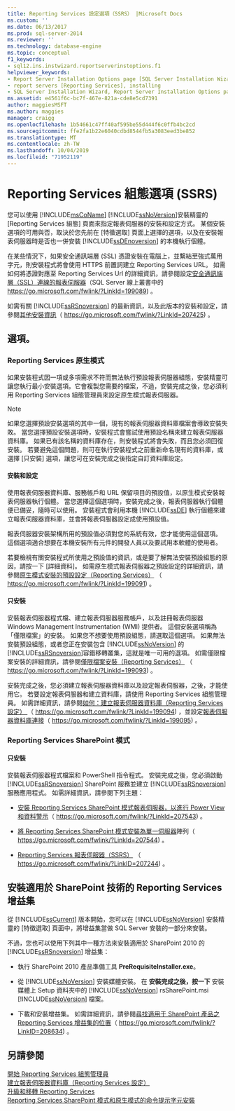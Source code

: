 ```yaml
---
title: Reporting Services 設定選項（SSRS） |Microsoft Docs
ms.custom: ''
ms.date: 06/13/2017
ms.prod: sql-server-2014
ms.reviewer: ''
ms.technology: database-engine
ms.topic: conceptual
f1_keywords:
- sql12.ins.instwizard.reportserverinstoptions.f1
helpviewer_keywords:
- Report Server Installation Options page [SQL Server Installation Wizard]
- report servers [Reporting Services], installing
- SQL Server Installation Wizard, Report Server Installation Options page
ms.assetid: e4561f6c-bc7f-467e-821a-cde8e5cd7391
author: maggiesMSFT
ms.author: maggies
manager: craigg
ms.openlocfilehash: 1b54661c47ff40af595be55d444f6c0ffb4bc2cd
ms.sourcegitcommit: ffe2fa1b22e6040cdbd8544fb5a3083eed3be852
ms.translationtype: MT
ms.contentlocale: zh-TW
ms.lasthandoff: 10/04/2019
ms.locfileid: "71952119"
---
```

# <a name="reporting-services-configuration-options-ssrs"></a>Reporting Services 組態選項 (SSRS)
  您可以使用 [!INCLUDE[msCoName](../../includes/msconame-md.md)] [!INCLUDE[ssNoVersion](../../includes/ssnoversion-md.md)]安裝精靈的 [Reporting Services 組態] 頁面來指定報表伺服器的安裝和設定方式。 某個安裝選項的可用與否，取決於您先前在 [特徵選取] 頁面上選擇的選項，以及在安裝報表伺服器時是否也一併安裝 [!INCLUDE[ssDEnoversion](../../includes/ssdenoversion-md.md)] 的本機執行個體。  
  
 在某些情況下，如果安全通訊端層 (SSL) 憑證安裝在電腦上，並繫結至強式萬用字元，則安裝程式將會使用 HTTPS 前置詞建立 Reporting Services URL。 如需如何將憑證對應至 Reporting Services Url 的詳細資訊，請參閱設定[安全通訊端層（SSL）連線的報表伺服器](https://go.microsoft.com/fwlink/?LinkId=199089)（SQL Server 線上叢書中的 https://go.microsoft.com/fwlink/?LinkId=199089) 。  
  
 如需有關 [!INCLUDE[ssRSnoversion](../../includes/ssrsnoversion-md.md)] 的最新資訊，以及此版本的安裝和設定，請參閱[其他安裝資訊](https://go.microsoft.com/fwlink/?LinkId=207425)（ https://go.microsoft.com/fwlink/?LinkId=207425) 。  
  
## <a name="options"></a>選項。  
  
### <a name="reporting-services-native-mode"></a>Reporting Services 原生模式  
 如果安裝程式因一項或多項需求不符而無法執行預設報表伺服器組態，安裝精靈可讓您執行最小安裝選項。它會複製您需要的檔案，不過，安裝完成之後，您必須利用 Reporting Services 組態管理員來設定原生模式報表伺服器。  
  
> [!NOTE]  
>  如果您選擇預設安裝選項的其中一個，現有的報表伺服器資料庫檔案會導致安裝失敗。 當您選擇預設安裝選項時，安裝程式會嘗試使用預設名稱來建立報表伺服器資料庫。 如果已有該名稱的資料庫存在，則安裝程式將會失敗，而且您必須回復安裝。 若要避免這個問題，則可在執行安裝程式之前重新命名現有的資料庫，或選擇 [只安裝] 選項，讓您可在安裝完成之後指定自訂資料庫設定。  
  
#### <a name="install-and-configure"></a>安裝和設定  
 使用報表伺服器資料庫、服務帳戶和 URL 保留項目的預設值，以原生模式安裝報表伺服器執行個體。 當您選擇這個選項時，安裝完成之後，報表伺服器執行個體便已備妥，隨時可以使用。 安裝程式會利用本機 [!INCLUDE[ssDE](../../includes/ssde-md.md)] 執行個體來建立報表伺服器資料庫，並會將報表伺服器設定成使用預設值。  
  
 報表伺服器安裝架構所用的預設值必須對您的系統有效，您才能使用這個選項。 這個選項適合想要在本機安裝所有元件的開發人員以及要試用本軟體的使用者。  
  
 若要檢視有關安裝程式所使用之預設值的資訊，或是要了解無法安裝預設組態的原因，請按一下 [詳細資料]。 如需原生模式報表伺服器之預設設定的詳細資訊，請參閱[原生模式安裝的預設設定（Reporting Services）](https://go.microsoft.com/fwlink/?LinkId=199091) （ https://go.microsoft.com/fwlink/?LinkId=199091) 。  
  
#### <a name="install-only"></a>只安裝  
 安裝報表伺服器程式檔、建立報表伺服器服務帳戶，以及註冊報表伺服器 Windows Management Instrumentation (WMI) 提供者。 這個安裝選項稱為「僅限檔案」的安裝。 如果您不想要使用預設組態，請選取這個選項。 如果無法安裝預設組態，或者您正在安裝包含 [!INCLUDE[ssNoVersion](../../includes/ssnoversion-md.md)] 的 [!INCLUDE[ssRSnoversion](../../includes/ssrsnoversion-md.md)]容錯移轉叢集，這就是唯一可用的選項。 如需僅限檔案安裝的詳細資訊，請參閱[僅限檔案安裝（Reporting Services）](https://go.microsoft.com/fwlink/?LinkId=199093) （ https://go.microsoft.com/fwlink/?LinkId=199093) 。  
  
 安裝完成之後，您必須建立報表伺服器資料庫以及設定報表伺服器，之後，才能使用它。 若要設定報表伺服器和建立資料庫，請使用 Reporting Services 組態管理員。 如需詳細資訊，請參閱[如何：建立報表伺服器資料庫（Reporting Services 設定） ](https://go.microsoft.com/fwlink/?LinkId=199094) （ https://go.microsoft.com/fwlink/?LinkId=199094) ，並設定[報表伺服器資料庫連接](https://go.microsoft.com/fwlink/?LinkId=199095)（ https://go.microsoft.com/fwlink/?LinkId=199095) 。  
  
### <a name="reporting-services-sharepoint-mode"></a>Reporting Services SharePoint 模式  
  
#### <a name="install-only"></a>只安裝  
 安裝報表伺服器程式檔案和 PowerShell 指令程式。 安裝完成之後，您必須啟動 [!INCLUDE[ssRSnoversion](../../includes/ssrsnoversion-md.md)] SharePoint 服務並建立 [!INCLUDE[ssRSnoversion](../../includes/ssrsnoversion-md.md)] 服務應用程式。 如需詳細資訊，請參閱下列主題：  
  
-   [安裝 Reporting Services SharePoint 模式報表伺服器，以進行 Power View 和資料警示](https://go.microsoft.com/fwlink/?LinkId=207543)（ https://go.microsoft.com/fwlink/?LinkId=207543) 。  
  
-   [將 Reporting Services SharePoint 模式安裝為單一伺服器](https://go.microsoft.com/fwlink/?LinkId=207544)陣列（ https://go.microsoft.com/fwlink/?LinkId=207544) 。  
  
-   [Reporting Services 報表伺服器（SSRS）](https://go.microsoft.com/fwlink/?LinkID=207244) （ https://go.microsoft.com/fwlink/?LinkID=207244) 。  
  
## <a name="installing-the-reporting-services-add-in-for-sharepoint-technologies"></a>安裝適用於 SharePoint 技術的 Reporting Services 增益集  
 從 [!INCLUDE[ssCurrent](../../includes/sscurrent-md.md)] 版本開始，您可以在 [!INCLUDE[ssNoVersion](../../includes/ssnoversion-md.md)] 安裝精靈的 [特徵選取] 頁面中，將增益集當做 SQL Server 安裝的一部分來安裝。  
  
 不過，您也可以使用下列其中一種方法來安裝適用於 SharePoint 2010 的 [!INCLUDE[ssRSnoversion](../../includes/ssrsnoversion-md.md)] 增益集：  
  
-   執行 SharePoint 2010 產品準備工具 **PreRequisiteInstaller.exe**。  
  
-   從 [!INCLUDE[ssNoVersion](../../includes/ssnoversion-md.md)] 安裝媒體安裝。 在 **安裝完成之後，按一下** 安裝媒體上 Setup 資料夾中的 [!INCLUDE[ssNoVersion](../../includes/ssnoversion-md.md)] rsSharePoint.msi [!INCLUDE[ssNoVersion](../../includes/ssnoversion-md.md)] 檔案。  
  
-   下載和安裝增益集。 如需詳細資訊，請參閱[尋找適用于 SharePoint 產品之 Reporting Services 增益集的位置](https://go.microsoft.com/fwlink/?LinkID=208634)（ https://go.microsoft.com/fwlink/?LinkID=208634) 。  
  
## <a name="see-also"></a>另請參閱  
 [開始 Reporting Services 組態管理員](https://go.microsoft.com/fwlink/?LinkId=199096)   
 [建立報表伺服器資料庫（Reporting Services 設定）](https://go.microsoft.com/fwlink/?LinkId=199094)   
 [升級和移轉 Reporting Services](https://go.microsoft.com/fwlink/?LinkID=245628)   
 [Reporting Services SharePoint 模式和原生模式的命令提示字元安裝](https://go.microsoft.com/fwlink/?LinkId=217620)  
  
  

